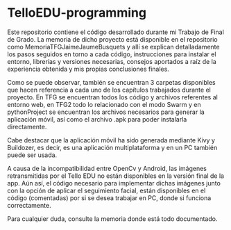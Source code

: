# TelloEDU-programming

Este repositorio contiene el código desarrollado durante mi Trabajo de Final de Grado. La memoria de dicho proyecto está disponible en el repositorio como MemoriaTFGJaimeJaumeBusquets y allí se explican detalladamente los pasos seguidos en torno a cada código, instrucciones para instalar el entorno, librerías y versiones necesarias, consejos aportados a raíz de la experiencia obtenida y mis propias conclusiones finales.

Como se puede observar, también se encuentran 3 carpetas disponibles que hacen referencia a cada uno de los capítulos trabajados durante el proyecto. En TFG se encuentran todos los código y archivos referentes al entorno web, en TFG2 todo lo relacionado con el modo Swarm y en pythonProject se encuentran los archivos necesarios para generar la aplicación móvil, así como el archivo .apk para poder instalarla directamente.

Cabe destacar que la aplicación móvil ha sido generada mediante Kivy y Buildozer, es decir, es una aplicación multiplataforma y en un PC también puede ser usada.

A causa de la incompatibilidad entre OpenCv y Android, las imágenes retransmitidas por el Tello EDU no están disponibles en la versión final de la app. Aún así, el código necesario para implementar dichas imágenes junto con la opción de aplicar el seguimiento facial, están disponibles en el código (comentadas) por si se desea trabajar en PC, donde si funciona correctamente. 

Para cualquier duda, consulte la memoria donde está todo documentado.
